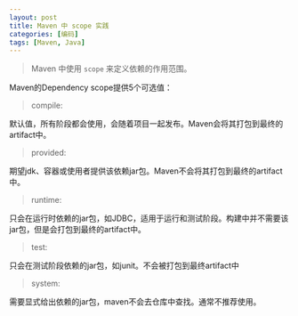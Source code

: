```yaml
---
layout: post
title: Maven 中 scope 实践
categories: [编码]
tags: [Maven, Java]
---
```


> Maven 中使用 `scope` 来定义依赖的作用范围。

<!--more-->

Maven的Dependency scope提供5个可选值：

>compile: 

默认值，所有阶段都会使用，会随着项目一起发布。Maven会将其打包到最终的artifact中。

>provided:

期望jdk、容器或使用者提供该依赖jar包。Maven不会将其打包到最终的artifact中。

>runtime:

只会在运行时依赖的jar包，如JDBC，适用于运行和测试阶段。构建中并不需要该jar包，但是会打包到最终的artifact中。

>test:

只会在测试阶段依赖的jar包，如junit。不会被打包到最终artifact中

>system:

需要显式给出依赖的jar包，maven不会去仓库中查找。通常不推荐使用。
